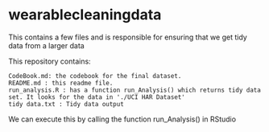 # wearablecleaningdata

This contains a few files and is responsible for ensuring that we get tidy data from a larger data

This repository contains:

    CodeBook.md: the codebook for the final dataset.
    README.md : this readme file.
    run_analysis.R : has a function run_Analysis() which returns tidy data set. It looks for the data in './UCI HAR Dataset'
    tidy data.txt : Tidy data output
    
We can execute this by calling the function run_Analysis() in RStudio
